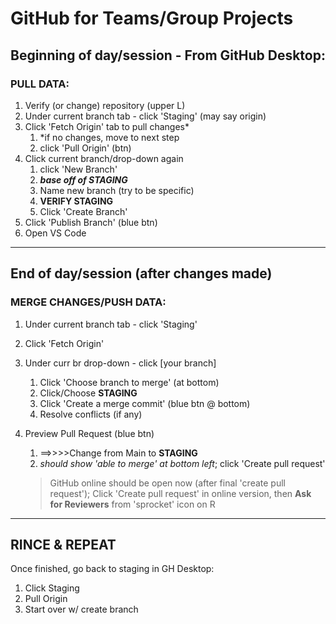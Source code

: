# GitHub for Teams/Group Projects

## Beginning of day/session - From GitHub Desktop:

### PULL DATA:

1. Verify (or change) repository (upper L)
2. Under current branch tab - click 'Staging' (may say origin)
3. Click 'Fetch Origin' tab to pull changes* 
   1. *if no changes, move to next step
   2. click 'Pull Origin' (btn)
4. Click current branch/drop-down again
   1. click 'New Branch'
   2. ***base off of STAGING***
   3. Name new branch (try to be specific)
   4. **VERIFY STAGING**
   5. Click 'Create Branch'
5. Click 'Publish Branch' (blue btn)
6. Open VS Code

_______________________________

## End of day/session (after changes made)

### MERGE CHANGES/PUSH DATA:

1. Under current branch tab - click 'Staging'
2. Click 'Fetch Origin'
3. Under curr br drop-down - click [your branch]
   1. Click 'Choose branch to merge' (at bottom)
   2. Click/Choose **STAGING**
   3. Click 'Create a merge commit' (blue btn @ bottom)
   4. Resolve conflicts (if any)
4. Preview Pull Request (blue btn)
   1. ==>>>>Change from Main to **STAGING** 
   2. *should show 'able to merge' at bottom left*; click 'Create pull request'

   >    GitHub online should be open now (after final 'create pull request'); Click 'Create pull request' in online version, then **Ask for Reviewers** from 'sprocket' icon on R

_______________________________

## RINCE & REPEAT

Once finished, go back to staging in GH Desktop:

1. Click Staging
2. Pull Origin
3. Start over w/ create branch